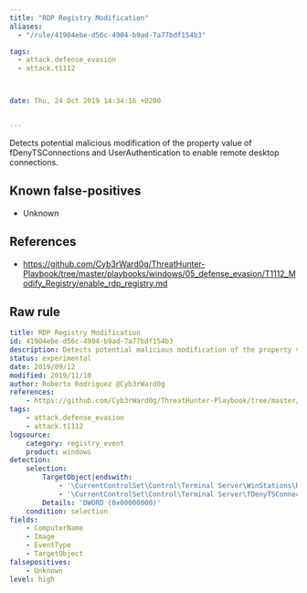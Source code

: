 ```yaml
---
title: "RDP Registry Modification"
aliases:
  - "/rule/41904ebe-d56c-4904-b9ad-7a77bdf154b3"

tags:
  - attack.defense_evasion
  - attack.t1112



date: Thu, 24 Oct 2019 14:34:16 +0200


---
```


Detects potential malicious modification of the property value of fDenyTSConnections and UserAuthentication to enable remote desktop connections.

<!--more-->


## Known false-positives

* Unknown



## References

* https://github.com/Cyb3rWard0g/ThreatHunter-Playbook/tree/master/playbooks/windows/05_defense_evasion/T1112_Modify_Registry/enable_rdp_registry.md


## Raw rule
```yaml
title: RDP Registry Modification
id: 41904ebe-d56c-4904-b9ad-7a77bdf154b3
description: Detects potential malicious modification of the property value of fDenyTSConnections and UserAuthentication to enable remote desktop connections.
status: experimental
date: 2019/09/12
modified: 2019/11/10
author: Roberto Rodriguez @Cyb3rWard0g
references:
    - https://github.com/Cyb3rWard0g/ThreatHunter-Playbook/tree/master/playbooks/windows/05_defense_evasion/T1112_Modify_Registry/enable_rdp_registry.md
tags:
    - attack.defense_evasion
    - attack.t1112
logsource:
    category: registry_event
    product: windows
detection:
    selection:
        TargetObject|endswith:
            - '\CurrentControlSet\Control\Terminal Server\WinStations\RDP-Tcp\UserAuthentication'
            - '\CurrentControlSet\Control\Terminal Server\fDenyTSConnections'
        Details: 'DWORD (0x00000000)'
    condition: selection
fields:
    - ComputerName
    - Image
    - EventType
    - TargetObject
falsepositives:
    - Unknown
level: high

```
